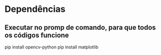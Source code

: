 # Dependências

## Executar no promp de comando, para que todos os códigos funcione

pip install opencv-python
pip install matplotlib